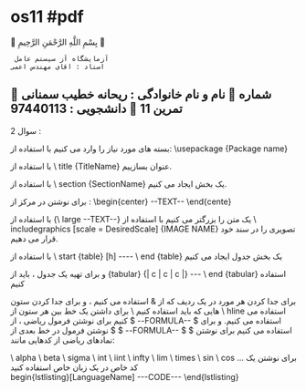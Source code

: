 # os11 #pdf
  بِسْمِ اللَّهِ الرَّحْمَنِ الرَّحِيمِ  

 	 آزمایشگاه آز سیستم عامل
 	استاد : اقای مهندس اعمی
	 نام و نام خانوادگی :  ریحانه خطیب سمنانی
	 شماره دانشجویی : 97440113
	تمرین 11
----------------------------------------------------------
سوال 2 :

بسته های مورد نیاز را وارد می کنیم با استفاده از:
\usepackage {Package name}

با استفاده از \ title {TitleName} عنوان بسازییم.

با استفاده از \ section {SectionName} یک بخش ایجاد می کنیم.

برای نوشتن در مرکز از :
\begin{center} --TEXT-- \end{cente}

با استفاده از {\ large --TEXT--} یک متن را بزرگتر می کنیم
با استفاده از \ includegraphics [scale = DesiredScale] {IMAGE NAME} تصویری را در سند خود قرار می دهیم.

با استفاده از \ start {table} [h] ---- \ end {table} یک بخش جدول ایجاد می کنیم

و برای تهیه یک جدول ، باید از {tabular} {| c | c | c |} --- \ end {tabular} استفاده کنیم

برای جدا کردن هر مورد در یک ردیف که از & استفاده می کنیم ، و برای جدا کردن ستون هایی که باید استفاده کنیم    \ 
برای داشتن یک خط بین هر ستون از \ hline استفاده می کنیم
برای نوشتن فرمول ریاضی ، از $ --FORMULA-- $ استفاده می کنیم.
و برای نوشتن فرمول در خط بعدی از $ $ --FORMULA-- $ $ استفاده می کنیم
برای نوشتن نمادهای ریاضی از کدهایی مانند:

\ alpha \ beta \ sigma \ int \ iint \ infty \ lim \ times \ sin \ cos ...
برای نوشتن یک کد خاص در یک زبان خاص استفاده کنید                                                                             
begin{lstlisting}[LanguageName] ---CODE--- \end{lstlisting}
